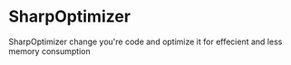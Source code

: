 # SharpOptimizer
SharpOptimizer change you're code and optimize it for effecient and less memory consumption
